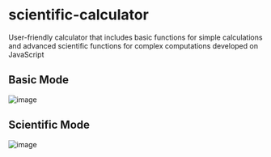 # scientific-calculator
User-friendly calculator that includes basic functions for simple calculations and advanced scientific functions for complex computations developed on JavaScript
## Basic Mode 
![image](https://github.com/jorgebazaga/scientific-calculator/assets/80654534/264c7eed-b0fd-480c-9778-b7752071deee)

## Scientific Mode 
![image](https://github.com/jorgebazaga/scientific-calculator/assets/80654534/0f4da02e-5772-4bbd-bcf2-1d6e49b49093)
